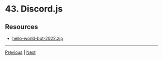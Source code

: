 # 43. Discord.js


## Resources

-   [hello-world-bot-2022.zip](https://rfpga.s3.us-west-1.amazonaws.com/Develop-Discord-Bots-in-Nodejs_Complete-Course-in-2023/hello-world-bot-2022.zip)

---

[Previous](./42_app.js-Inviting-the-Bot.md) | [Next](./44_npm-Installation.md)
